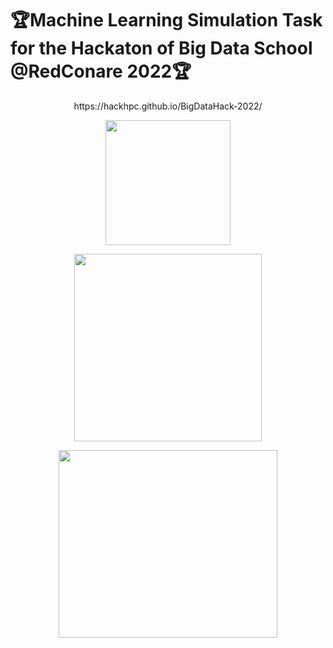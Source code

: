 # 🏆Machine Learning Simulation Task for the Hackaton of Big Data School @RedConare 2022🏆
  <p align="center">
  https://hackhpc.github.io/BigDataHack-2022/
  </p>
  <p align="center">
  <a href="http://www.red-ricap.org/" target="blank"><img align="center" src="https://kabre.cenat.ac.cr/wp-content/uploads/2019/10/redconare-1.png" height="200" width="200" /></a>
  </p>
  <p align="center">
  <a href="https://kabre.cenat.ac.cr/" target="blank"><img align="center" src="https://kabre.cenat.ac.cr/wp-content/uploads/2019/10/gradiente-cenat-4-300x217.png" height="300" width="300" /></a>
  </p>
  <p align="center">
  <a href="https://www.tacc.utexas.edu/" target="blank" align="center" ><img align="center" src="https://utakeit.tacc.utexas.edu/static/branding/TACC/TACC-formal-outlined-black-4c.png" height="300" width="350" /></a>
  </p>

